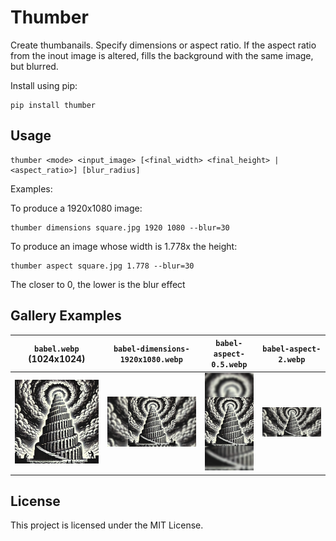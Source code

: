 # Thumber

Create thumbanails. Specify dimensions or aspect ratio. If the aspect ratio from the inout image is altered, fills the background with the same image, but blurred.

Install using pip:

```
pip install thumber
```

## Usage

```
thumber <mode> <input_image> [<final_width> <final_height> | <aspect_ratio>] [blur_radius]
```

Examples:

To produce a 1920x1080 image:

```
thumber dimensions square.jpg 1920 1080 --blur=30
```

To produce an image whose width is 1.778x the height:

```
thumber aspect square.jpg 1.778 --blur=30
```

The closer to 0, the lower is the blur effect


## Gallery Examples


| `babel.webp` (1024x1024)| `babel-dimensions-1920x1080.webp` | `babel-aspect-0.5.webp` | `babel-aspect-2.webp`
|:----:|:----:|:-----:|:----:| 
| ![](assets/babel.webp)| ![](assets/babel-dimensions-1920x1080.webp) | ![](assets/babel-aspect-0.5.webp) | ![](assets/babel-aspect-2.webp)


## License 

This project is licensed under the MIT License.
